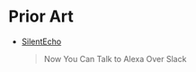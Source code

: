 # Prior Art

* [SilentEcho]( https://lifehacker.com/now-you-can-talk-to-alexa-over-slack-1797164787 )
  > Now You Can Talk to Alexa Over Slack

